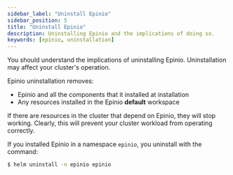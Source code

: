 ```yaml
---
sidebar_label: "Uninstall Epinio"
sidebar_position: 5
title: "Uninstall Epinio"
description: Uninstalling Epinio and the implications of doing so.
keywords: [epinio, uninstallation]
---
```


You should understand the implications of uninstalling Epinio. Uninstallation may affect your cluster's operation.

Epinio uninstallation removes:

- Epinio and all the components that it installed at installation
- Any resources installed in the Epinio **default** workspace

If there are resources in the cluster that depend on Epinio, they will stop working.
Clearly, this will prevent your cluster workload from operating correctly.

If you installed Epinio in a namespace `epinio`, you uninstall with the command:

```bash
$ helm uninstall -n epinio epinio
```
